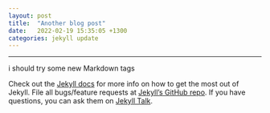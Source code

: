 ```yaml
---
layout: post
title:  "Another blog post"
date:   2022-02-19 15:35:05 +1300
categories: jekyll update
---
```

---

i should try some new Markdown tags




Check out the [Jekyll docs][jekyll-docs] for more info on how to get the most out of Jekyll. File all bugs/feature requests at [Jekyll’s GitHub repo][jekyll-gh]. If you have questions, you can ask them on [Jekyll Talk][jekyll-talk].

[jekyll-docs]: https://jekyllrb.com/docs/home
[jekyll-gh]:   https://github.com/jekyll/jekyll
[jekyll-talk]: https://talk.jekyllrb.com/
